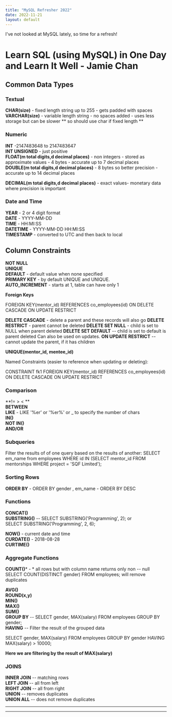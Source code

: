 ```yaml
---
title: "MySQL Refresher 2022"
date: 2022-11-21
layout: default
---
```


I've not looked at MySQL lately, so time for a refresh!

# Learn SQL (using MySQL) in One Day and Learn It Well - Jamie Chan

## Common Data Types

### Textual

**CHAR(size)** - fixed length string up to 255 - gets padded with spaces  
**VARCHAR(size)** - variable length string - no spaces added - uses less storage but can be slower ** so should use char if fixed length **  

### Numeric

**INT** -2147483648 to 2147483647  
**INT UNSIGNED** - just positive  
**FLOAT(m total digits,d decimal places)** - non integers - stored as approximate values - 4 bytes - accurate up to 7 decimal places  
**DOUBLE(m total digits,d decimal places)** - 8 bytes so better precision - accurate up to 14 decimal places  

**DECIMAL(m total digits,d decimal places)** - exact values- monetary data where precision is important  

### Date and Time
**YEAR** - 2 or 4 digit format  
**DATE** - YYYY-MM-DD  
**TIME** - HH:MI:SS  
**DATETIME** - YYYY-MM-DD HH:MI:SS  
**TIMESTAMP** - converted to UTC and then back to local  

## Column Constraints
**NOT NULL**  
**UNIQUE**  
**DEFAULT**  - default value when none specified  
**PRIMARY KEY**  - by default UNIQUE and UNIQUE.  
**AUTO_INCREMENT**  - starts at 1, table can have only 1  

**Foreign Keys** 


FOREIGN KEY(mentor_id) REFERENCES co_employees(id) ON DELETE
CASCADE ON UPDATE RESTRICT

**DELETE CASCADE** - delete a parent and these records will also go
**DELETE RESTRICT** - parent cannot be deleted
**DELETE SET NULL** - child is set to NULL when parent deleted
**DELETE SET DEFAULT** -- child is set to default is parent deleted
Can also be used on updates.
**ON UPDATE RESTRICT** -- cannot update the parent, if it has children

**UNIQUE(mentor_id, mentee_id)**

Named Constraints (easier to reference when updating or deleting):

CONSTRAINT fk1 FOREIGN KEY(mentor_id) REFERENCES co_employees(id)
ON DELETE CASCADE ON UPDATE RESTRICT


### Comparison
**!= > < **  
**BETWEEN**  
**LIKE** - LIKE '%er' or '%er%' or _ to specify the number of chars  
**IN()**  
**NOT IN()**  
**AND/OR**  

### Subqueries
 
Filter the results of of one query based on the results of another:
SELECT em_name from employees WHERE id IN
(SELECT mentor_id FROM mentorships WHERE project = 'SQF
Limited');

### Sorting Rows
**ORDER BY** - ORDER BY gender , em_name - ORDER BY DESC 

### Functions

**CONCAT()**  
**SUBSTRING()** -- SELECT SUBSTRING('Programming', 2); or  
SELECT SUBSTRING('Programming', 2, 6);  

**NOW()** - current date and time  
**CURDATE()** - 2018-08-28  
**CURTIME()**  

### Aggregate Functions

**COUNT()*** - * all rows but with column name returns only non  -- null  
SELECT COUNT(DISTINCT gender) FROM employees; will remove duplicates   
 
**AVG()**  
**ROUND(x,y)**  
**MIN()**  
**MAX()**  
**SUM()**  
**GROUP BY** -- SELECT gender, MAX(salary) FROM employees GROUP BY gender;  
**HAVING** -- Filter the result of the grouped data  

SELECT gender, MAX(salary) FROM employees GROUP BY gender HAVING
MAX(salary) > 10000;

**Here we are filtering by the result of MAX(salary)**


### JOINS

**INNER JOIN** -- matching rows  
**LEFT JOIN** -- all from left  
**RIGHT JOIN** -- all from right  
**UNION** -- removes duplicates  
**UNION ALL** -- does not remove duplicates  
****
****
